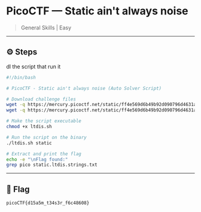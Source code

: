 # PicoCTF — Static ain't always noise

> General Skills | Easy

---

## ⚙️ Steps

dl the script that run it
```bash
#!/bin/bash

# PicoCTF - Static ain't always noise (Auto Solver Script)

# Download challenge files
wget -q https://mercury.picoctf.net/static/ff4e569d6b49b92d090796d4631a2577/static
wget -q https://mercury.picoctf.net/static/ff4e569d6b49b92d090796d4631a2577/ltdis.sh

# Make the script executable
chmod +x ltdis.sh

# Run the script on the binary
./ltdis.sh static

# Extract and print the flag
echo -e "\nFlag found:"
grep pico static.ltdis.strings.txt
```

---

## 🏁 Flag

```
picoCTF{d15a5m_t34s3r_f6c48608}
```
